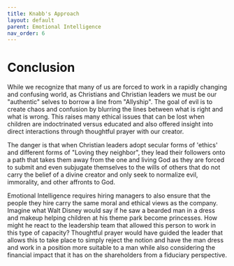 ```yaml
---
title: Knabb's Approach
layout: default 
parent: Emotional Intelligence
nav_order: 6
---
```


# Conclusion

While we recognize that many of us are forced to work in a rapidly changing and confusing world, as Christians and Christian leaders we must be our "authentic" selves to borrow a line from "Allyship". The goal of evil is to create chaos and confusion by blurring the lines between what is right and what is wrong. This raises many ethical issues that can be lost when children are indoctrinated versus educated and also offered insight into direct interactions through thoughtful prayer with our creator.

The danger is that when Christian leaders adopt secular forms of 'ethics' and different forms of "Loving they neighbor", they lead their followers onto a path that takes them away from the one and living God as they are forced to submit and even subjugate themselves to the wills of others that do not carry the belief of a divine creator and only seek to normalize evil, immorality, and other affronts to God.

Emotional Intelligence requires hiring managers to also ensure that the people they hire carry the same moral and ethical views as the company. Imagine what Walt Disney would say if he saw a bearded man in a dress and makeup helping children at his theme park become princesses. How might he react to the leadership team that allowed this person to work in this type of capacity? Thoughtful prayer would have guided the leader that allows this to take place to simply reject the notion and have the man dress and work in a position more suitable to a man while also considering the financial impact that it has on the shareholders from a fiduciary perspective.
